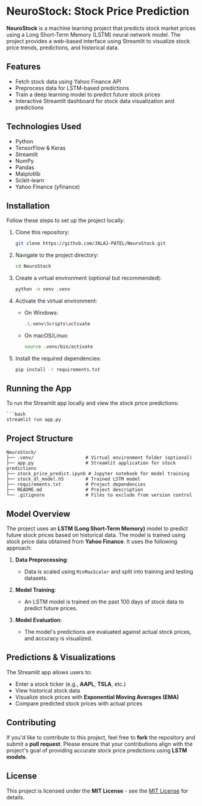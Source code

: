 # NeuroStock: Stock Price Prediction

**NeuroStock** is a machine learning project that predicts stock market prices using a Long Short-Term Memory (LSTM) neural network model. The project provides a web-based interface using Streamlit to visualize stock price trends, predictions, and historical data.

## Features
- Fetch stock data using Yahoo Finance API
- Preprocess data for LSTM-based predictions
- Train a deep learning model to predict future stock prices
- Interactive Streamlit dashboard for stock data visualization and predictions

## Technologies Used
- Python
- TensorFlow & Keras
- Streamlit
- NumPy
- Pandas
- Matplotlib
- Scikit-learn
- Yahoo Finance (yfinance)

## Installation
Follow these steps to set up the project locally:

1. Clone this repository:
   ```bash
   git clone https://github.com/JALAJ-PATEL/NeuroStock.git

2. Navigate to the project directory:
    ```bash
    cd NeuroStock

3. Create a virtual environment (optional but recommended):
    ```bash
    python -m venv .venv

4. Activate the virtual environment:

    - On Windows:
        ```bash
        .\.venv\Scripts\activate

    - On macOS/Linux:
        ```bash
        source .venv/bin/activate
    
5. Install the required dependencies:

    ```bash
    pip install -r requirements.txt


## Running the App
To run the Streamlit app locally and view the stock price predictions:
    
    ```bash
    streamlit run app.py

## Project Structure

    NeuroStock/
    ├── .venv/                   # Virtual environment folder (optional)
    ├── app.py                   # Streamlit application for stock predictions
    ├── stock_price_predict.ipynb # Jupyter notebook for model training
    ├── stock_dl_model.h5        # Trained LSTM model
    ├── requirements.txt         # Project dependencies
    ├── README.md                # Project description
    └── .gitignore               # Files to exclude from version control

## Model Overview

The project uses an **LSTM (Long Short-Term Memory)** model to predict future stock prices based on historical data. The model is trained using stock price data obtained from **Yahoo Finance**. It uses the following approach:

1. **Data Preprocessing**: 
   - Data is scaled using `MinMaxScaler` and split into training and testing datasets.
   
2. **Model Training**:
   - An LSTM model is trained on the past 100 days of stock data to predict future prices.
   
3. **Model Evaluation**:
   - The model's predictions are evaluated against actual stock prices, and accuracy is visualized.

## Predictions & Visualizations

The Streamlit app allows users to:

- Enter a stock ticker (e.g., **AAPL**, **TSLA**, etc.)
- View historical stock data
- Visualize stock prices with **Exponential Moving Averages (EMA)**
- Compare predicted stock prices with actual prices

## Contributing

If you'd like to contribute to this project, feel free to **fork** the repository and submit a **pull request**. Please ensure that your contributions align with the project's goal of providing accurate stock price predictions using **LSTM models**.

## License

This project is licensed under the **MIT License** - see the [MIT License](https://opensource.org/licenses/MIT) for details.
